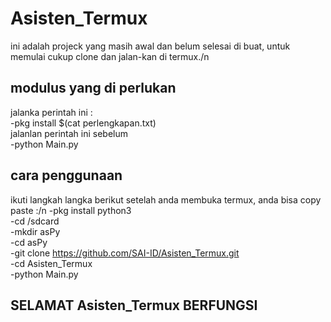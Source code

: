 # Asisten_Termux
ini adalah projeck yang masih awal dan belum selesai di buat,
untuk memulai cukup clone dan jalan-kan di termux./n

## modulus yang di perlukan  
jalanka perintah ini :  
-pkg install $(cat perlengkapan.txt)  
jalanlan perintah ini sebelum  
-python Main.py  

## cara penggunaan
ikuti langkah langka berikut setelah anda membuka termux, anda bisa copy paste :/n
-pkg install python3  
-cd /sdcard  
-mkdir asPy  
-cd asPy  
-git clone https://github.com/SAI-ID/Asisten_Termux.git  
-cd Asisten_Termux  
-python Main.py  
  
## SELAMAT Asisten_Termux BERFUNGSI
